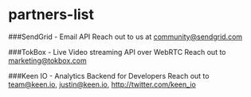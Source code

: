 partners-list
=============

###SendGrid - Email API
Reach out to us at community@sendgrid.com

###TokBox - Live Video streaming API over WebRTC
Reach out to marketing@tokbox.com

###Keen IO - Analytics Backend for Developers
Reach out to team@keen.io, justin@keen.io, http://twitter.com/keen_io
